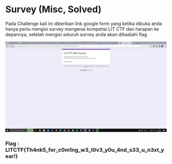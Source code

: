 # Survey (Misc, Solved)

<p> Pada Challenge kali ini diberikan link google form yang ketika dibuka anda hanya perlu mengisi survey mengenai kompetisi LIT CTF dan harapan ke depannya, setelah mengisi seluruh survey anda akan dihadiahi flag </p>

<img src=survey.png>

<h3> Flag : <strong> LITCTF{Th4nk5_for_c0m1ng_w3_l0v3_y0u_4nd_s33_u_n3xt_year!} </strong></h3>
